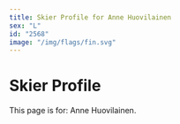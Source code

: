 ```yaml
---
title: Skier Profile for Anne Huovilainen
sex: "L"
id: "2568"
image: "/img/flags/fin.svg" 
---
```


# Skier Profile

This page is for: Anne Huovilainen.
    